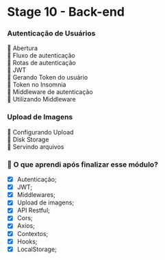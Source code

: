 # Stage 10 - Back-end

### Autenticação de Usuários

🚀 Abertura </br>
🚀 Fluxo de autenticação </br>
🚀 Rotas de autenticação </br>
🚀 JWT </br>
🚀 Gerando Token do usuário </br>
🚀 Token no Insomnia </br>
🚀 Middleware de autenticação </br>
🚀 Utilizando Middleware

### Upload de Imagens

🚀 Configurando Upload </br>
🚀 Disk Storage </br>
🚀 Servindo arquivos

### 🤔 O que aprendi após finalizar esse módulo?

- [x] Autenticação;
- [x] JWT;
- [x] Middlewares;
- [x] Upload de imagens;
- [x] API Restful;
- [x] Cors;
- [x] Axios;
- [x] Contextos;
- [x] Hooks;
- [x] LocalStorage;